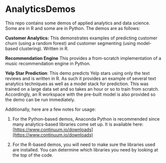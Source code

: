 # AnalyticsDemos
This repo contains some demos of applied analytics and data science. Some are in R and some are in Python. The 
demos are as follows:

**Customer Analytics:** This demonstrates examples of predicting customer churn (using a random forest) and customer segmenting (using
model-based clustering). Written in R.

**Recommendation Engine** This provides a from-scratch implementation of a music recommendation engine in Python.

**Yelp Star Prediction**: This demo predicts Yelp stars using only the text reviews and is written in R. As such it provides an 
example of several text analytics techniques as well as a model stack for prediction. This was trained on a large data set and 
so takes an hour or so to train from scratch. Accordingly, an R workspace with the pre-built model is also provided so the demo 
can be run immediately.

Additionally, here are a few notes for usage: 

1. For the Python-based demos, Anaconda Python is recommended since many analytics-based libraries
come set up. It is available here: [https://www.continuum.io/downloads](https://www.continuum.io/downloads)

2. For the R-based demos, you will need to make sure the libraries used are installed. You can
determine which libraries you need by looking at the top of the code.
